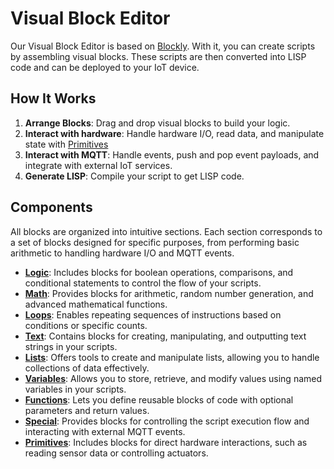 # Visual Block Editor

Our Visual Block Editor is based on [Blockly](https://developers.google.com/blockly). With it, you can create scripts by assembling visual blocks. These scripts are then converted into LISP code and can be deployed to your IoT device.

## How It Works

1. **Arrange Blocks**: Drag and drop visual blocks to build your logic.
2. **Interact with hardware**: Handle hardware I/O, read data, and manipulate state with [Primitives](primitives.md)
3. **Interact with MQTT**: Handle events, push and pop event payloads, and integrate with external IoT services.
4. **Generate LISP**: Compile your script to get LISP code.

## Components

All blocks are organized into intuitive sections. Each section corresponds to a set of blocks designed for specific purposes, from performing basic arithmetic to handling hardware I/O and MQTT events.

* [**Logic**](logic.md): Includes blocks for boolean operations, comparisons, and conditional statements to control the flow of your scripts.
* [**Math**](math.md): Provides blocks for arithmetic, random number generation, and advanced mathematical functions.
* [**Loops**](loops.md): Enables repeating sequences of instructions based on conditions or specific counts.
* [**Text**](text.md): Contains blocks for creating, manipulating, and outputting text strings in your scripts.
* [**Lists**](lists.md): Offers tools to create and manipulate lists, allowing you to handle collections of data effectively.
* [**Variables**](variables.md): Allows you to store, retrieve, and modify values using named variables in your scripts.
* [**Functions**](functions.md): Lets you define reusable blocks of code with optional parameters and return values.
* [**Special**](special.md): Provides blocks for controlling the script execution flow and interacting with external MQTT events.
* [**Primitives**](primitives.md): Includes blocks for direct hardware interactions, such as reading sensor data or controlling actuators.
